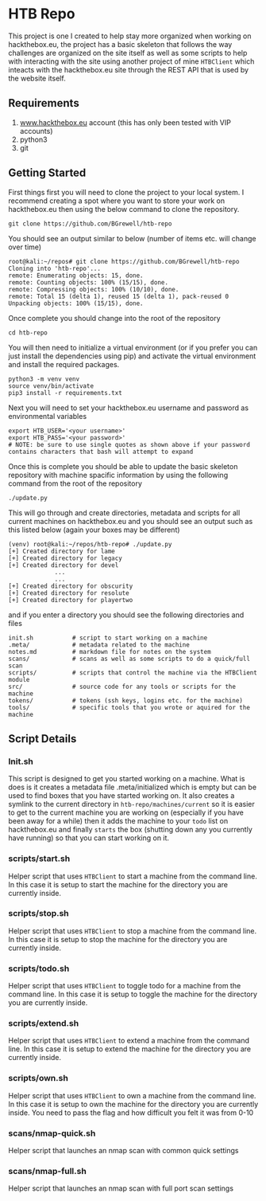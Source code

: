 # HTB Repo
This project is one I created to help stay more organized when working on hackthebox.eu, the project has a basic skeleton that follows the way challenges are organized on the site itself as well as some scripts to help with interacting with the site using another project of mine `HTBClient` which inteacts with the hackthebox.eu site through the REST API that is used by the website itself.

## Requirements
1. www.hackthebox.eu account (this has only been tested with VIP accounts)
2. python3
3. git

## Getting Started
First things first you will need to clone the project to your local system. I recommend creating a spot where you want to store your work on hackthebox.eu then using the below command to clone the repository.

```
git clone https://github.com/BGrewell/htb-repo
```

You should see an output similar to below (number of items etc. will change over time)

```
root@kali:~/repos# git clone https://github.com/BGrewell/htb-repo
Cloning into 'htb-repo'...
remote: Enumerating objects: 15, done.
remote: Counting objects: 100% (15/15), done.
remote: Compressing objects: 100% (10/10), done.
remote: Total 15 (delta 1), reused 15 (delta 1), pack-reused 0
Unpacking objects: 100% (15/15), done.
```

Once complete you should change into the root of the repository

```
cd htb-repo
```

You will then need to initialize a virtual environment (or if you prefer you can just install the dependencies using pip) and activate the virtual environment and install the required packages.

```
python3 -m venv venv
source venv/bin/activate
pip3 install -r requirements.txt
```

Next you will need to set your hackthebox.eu username and password as environmental variables

```
export HTB_USER='<your username>'
export HTB_PASS='<your password>' 
# NOTE: be sure to use single quotes as shown above if your password contains characters that bash will attempt to expand
```

Once this is complete you should be able to update the basic skeleton repository with machine spacific information by using the following command from the root of the repository

```
./update.py
```

This will go through and create directories, metadata and scripts for all current machines on hackthebox.eu and you should see an output such as this listed below (again your boxes may be different)

```
(venv) root@kali:~/repos/htb-repo# ./update.py 
[+] Created directory for lame
[+] Created directory for legacy
[+] Created directory for devel
             ...
             ...
[+] Created directory for obscurity
[+] Created directory for resolute
[+] Created directory for playertwo
```

and if you enter a directory you should see the following directories and files

```
init.sh           # script to start working on a machine
.meta/            # metadata related to the machine
notes.md          # markdown file for notes on the system
scans/            # scans as well as some scripts to do a quick/full scan
scripts/          # scripts that control the machine via the HTBClient module
src/              # source code for any tools or scripts for the machine
tokens/           # tokens (ssh keys, logins etc. for the machine)
tools/            # specific tools that you wrote or aquired for the machine
```

## Script Details

### Init.sh
This script is designed to get you started working on a machine. What is does is it creates a metadata file .meta/initialized which is empty but can be used to find boxes that you have started working on. It also creates a symlink to the current directory in `htb-repo/machines/current` so it is easier to get to the current machine you are working on (especially if you have been away for a while) then it adds the machine to your `todo` list on hackthebox.eu and finally `starts` the box (shutting down any you currently have running) so that you can start working on it. 

### scripts/start.sh
Helper script that uses `HTBClient` to start a machine from the command line. In this case it is setup to start the machine for the directory you are currently inside.

### scripts/stop.sh
Helper script that uses `HTBClient` to stop a machine from the command line. In this case it is setup to stop the machine for the directory you are currently inside.

### scripts/todo.sh
Helper script that uses `HTBClient` to toggle todo for a machine from the command line. In this case it is setup to toggle the machine for the directory you are currently inside.

### scripts/extend.sh
Helper script that uses `HTBClient` to extend a machine from the command line. In this case it is setup to extend the machine for the directory you are currently inside.

### scripts/own.sh
Helper script that uses `HTBClient` to own a machine from the command line. In this case it is setup to own the machine for the directory you are currently inside. You need to pass the flag and how difficult you felt it was from 0-10

### scans/nmap-quick.sh
Helper script that launches an nmap scan with common quick settings

### scans/nmap-full.sh
Helper script that launches an nmap scan with full port scan settings
